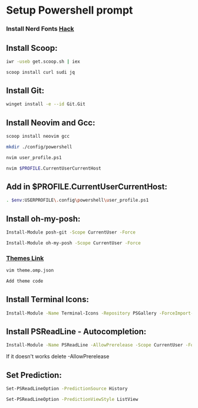 # Setup Powershell prompt

### Install Nerd Fonts [Hack](https://github.com/ryanoasis/nerd-fonts/releases/tag/v2.1.0)

## Install Scoop:

```bash
iwr -useb get.scoop.sh | iex
```

```bash
scoop install curl sudi jq
```
## Install Git:

```bash
winget install -e --id Git.Git
```

## Install Neovim and Gcc:

```bash
scoop install neovim gcc
```

```bash
mkdir ./config/powershell
```

```bash
nvim user_profile.ps1
```

```bash
nvim $PROFILE.CurrentUserCurrentHost
```

## Add in $PROFILE.CurrentUserCurrentHost:

```bash
. $env:USERPROFILE\.config\powershell\user_profile.ps1
```

## Install oh-my-posh:

```bash
Install-Module posh-git -Scope CurrentUser -Force
```

```bash
Install-Module oh-my-posh -Scope CurrentUser -Force
```

### [Themes Link](https://ohmyposh.dev/docs/themes)

```bash
vim theme.omp.json
```

```bash
Add theme code
```

## Install Terminal Icons:

```bash
Install-Module -Name Terminal-Icons -Repository PSGallery -ForceImport-Module  Terminal-Icons
```

## Install PSReadLine - Autocompletion:

```bash
Install-Module -Name PSReadLine -AllowPrerelease -Scope CurrentUser -Force -SkipPublisherCheck
```

If it doesn't works delete -AllowPrerelease

## Set Prediction:

```bash
Set-PSReadLineOption -PredictionSource History
```

```bash
Set-PSReadLineOption -PredictionViewStyle ListView
```

